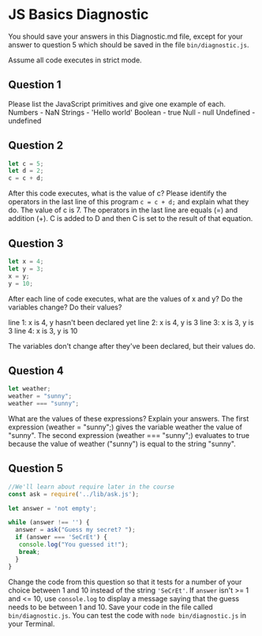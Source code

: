 # JS Basics Diagnostic

You should save your answers in this Diagnostic.md file, except for your answer to
question 5 which should be saved in the file `bin/diagnostic.js`.

Assume all code executes in strict mode.

## Question 1

Please list the JavaScript primitives and give one example of each.
Numbers - NaN
Strings - 'Hello world'
Boolean - true
Null - null
Undefined - undefined

## Question 2

```js
let c = 5;
let d = 2;
c = c + d;

```

After this code executes, what is the value of c?  Please identify the operators in the last line of this program `c = c + d;` and explain what they do.
The value of c is 7.  The operators in the last line are equals (=) and addition (+).  C is added to D and then C is set to the result of that equation.

## Question 3

```js
let x = 4;
let y = 3;
x = y;
y = 10;
```

After each line of code executes, what are the values of x and y?  Do the variables change?  Do their values?

<!-- solution below -->
line 1: x is 4, y hasn't been declared yet
line 2: x is 4, y is 3
line 3: x is 3, y is 3
line 4: x is 3, y is 10

The variables don't change after they've been declared, but their values do.

## Question 4

```js
let weather;
weather = "sunny";
weather === "sunny";
```

What are the values of these expressions?  Explain your answers.
The first expression (weather = "sunny";) gives the variable weather the value
of "sunny".
The second expression (weather === "sunny";) evaluates to true because the value
of weather ("sunny") is equal to the string "sunny".

## Question 5

```js
//We'll learn about require later in the course
const ask = require('../lib/ask.js');

let answer = 'not empty';

while (answer !== '') {
  answer = ask("Guess my secret? ");
  if (answer === 'SeCrEt') {
   console.log("You guessed it!");
   break;
  }
}
```

Change the code from this question so that it tests for a number of your choice
between 1 and 10 instead of the string `'SeCrEt'`.  If `answer` isn't >= 1 and
<= 10, use `console.log` to display a message saying that the guess needs to
be between 1 and 10.  Save your code in the file called `bin/diagnostic.js`.
You can test the code with `node bin/diagnostic.js` in your Terminal.
